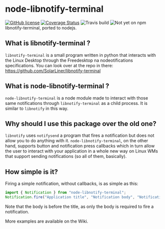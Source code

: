 # node-libnotify-terminal
[![GitHub license](https://img.shields.io/badge/license-MIT-blue.svg)](https://raw.githubusercontent.com/SolarLiner/node-libnotify-terminal/master/LICENSE) [![Coverage Status](https://coveralls.io/repos/github/SolarLiner/node-libnotify-terminal/badge.svg?branch=master)](https://coveralls.io/github/SolarLiner/node-libnotify-terminal?branch=master) ![Travis build](https://travis-ci.org/SolarLiner/node-libnotify-terminal.svg?branch=master) ![Not yet on npm](https://img.shields.io/badge/npm-Not%20yet-yellowgreen.svg)  
libnotify-terminal, ported to nodejs.

## What is libnotify-terminal ?

`libnotify-terminal` is a small program written in python that interacts with the Linux Desktop through the Freedesktop na nodeotifications specifications. You can look over at the repo in there: https://github.com/SolarLiner/libnotify-terminal

## What is node-libnotify-terminal ?

`node-libnotify-terminal` is a node module made to interact with those same notifications through `libnotify-terminal` as a child process. It is similar to `libnotify` in this way.

## Why should I use this package over the old one?

`libnotify` uses `notifysend` a program that fires a notification but does not allow you to do anything with it. `node-libnotify-terminal`, on the other hand, supports button and notification press callbacks which in turn allow the user to interact with your application in a whole new way on Linux WMs that support sending notifications (so all of them, basically).

## How simple is it?

Firing a simple notification, without callbacks, is as simple as this:
```typescript
import { Notification } from "node-libnotify-terminal";
Notification.fire("Application title", "Notification body", "Notification title");
```

Note that the body is before the title, as only the body is required to fire a notification.

More examples are available on the Wiki.
